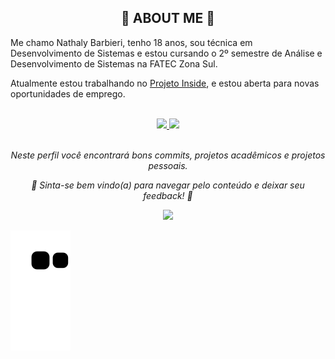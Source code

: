 <div align="center">
  <h2>🌸 ABOUT ME 🌸</h2>
</div>

<!-- APRESENTAÇÃO -->

<div> 
  
  Me chamo Nathaly Barbieri, tenho 18 anos, sou técnica em Desenvolvimento de Sistemas e estou cursando o 2º semestre de Análise e Desenvolvimento de Sistemas na FATEC   Zona Sul.

  Atualmente estou trabalhando no [Projeto Inside](https://projinside.github.io/KnowInside/), e estou aberta para novas oportunidades de emprego.
  
</div>

  <br>

<!-- ESTATISTICAS DO PERFIL -->

<div align="center">
  <a href="https://github.com/Nathaly-Barbieri">
  <img height="180em" src="https://github-readme-stats.vercel.app/api?username=Nathaly-Barbieri&show_icons=true&theme=jolly&include_all_commits=true&count_private=true"/>
  <img height="180em" src="https://github-readme-stats.vercel.app/api/top-langs/?username=Nathaly-Barbieri&layout=compact&langs_count=7&theme=jolly"/></a>
</div>

<br>

<!-- NOTAS DE RODAPÉ -->

<div align="center">
  
  _Neste perfil você encontrará bons commits, projetos acadêmicos e projetos pessoais._

  _🦋 Sinta-se bem vindo(a) para navegar pelo conteúdo e deixar seu feedback! 🦋_
  
</div>

<!-- REDES SOCIAIS-->

<div align="center"> 

  <a href = "https://www.linkedin.com/in/nathaly-barbieri/" target = "_blank">
  <img src = "https://img.shields.io/badge/LinkedIn-d375f1?style=for-the-badge&logo=linkedin&logoColor=white" target = "_blank">
  </a> 
 
</div>

![Snake animation](https://github.com/Nathaly-Barbieri/Nathaly-Barbieri/blob/output/github-contribution-grid-snake.svg)

